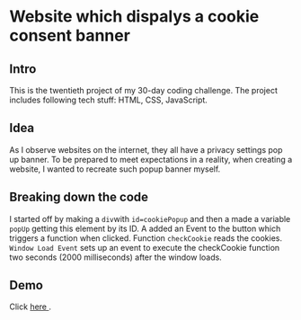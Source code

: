 # Website which dispalys a cookie consent banner
## Intro
This is the twentieth project of my 30-day coding challenge. The project includes following tech stuff: HTML, CSS, JavaScript.

## Idea
As I observe websites on the internet, they all have a privacy settings pop up banner. To be prepared to meet expectations in a reality, when creating a website, I wanted to recreate such popup banner myself.

## Breaking down the code
I started off by making a `div`with `id=cookiePopup` and then a made a variable `popUp` getting this element by its ID. A added an Event to the button which triggers a function when clicked. 
Function `checkCookie` reads the cookies. `Window Load Event` sets up an event to execute the checkCookie function two seconds (2000 milliseconds) after the window loads.

## Demo
Click <a href="https://zippy-ganache-685ed8.netlify.app/"> here </a>.